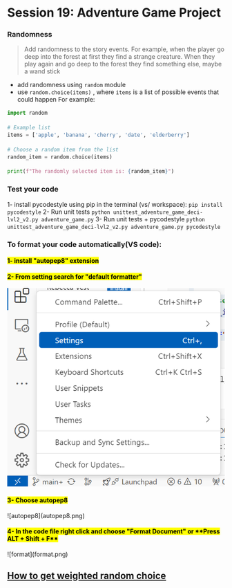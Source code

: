 # Session 19: Adventure Game Project


### Randomness 
> Add randomness to the story events. For example, when the player go deep into the forest at first they find a strange creature.
 When they play again and go deep to the forest they find something else, maybe a wand stick
- add randomness using `random` module
- use `random.choice(items)` , where `items` is a list of possible events that could happen
For example:
```python
import random

# Example list
items = ['apple', 'banana', 'cherry', 'date', 'elderberry']

# Choose a random item from the list
random_item = random.choice(items)

print(f"The randomly selected item is: {random_item}")
```

### Test your code
1- install pycodestyle using pip in the terminal (vs/ workspace):
	```
	pip install pycodestyle
	```
2- Run unit tests
	```
	python unittest_adventure_game_deci-lvl2_v2.py adventure_game.py
	```
3- Run unit tests + pycodestyle
	```
	python unittest_adventure_game_deci-lvl2_v2.py adventure_game.py pycodestyle
	```
### To format your code automatically(VS code):
<h4><mark> 1- install "autopep8" extension </mark></h4>
<h4><mark> 2- From setting search for "default formatter"</mark></h4>
 <img src = "format_step_1.png" alt = "setting in VS code">
<h4><mark> 3- Choose autopep8</mark></h4>
![autopep8](autopep8.png)
<h4><mark> 4- In the code file right click and choose "Format Document" or **Press ALT + Shift + F** </mark></h4>
![format](format.png)

## <a href = "https://www.geeksforgeeks.org/how-to-get-weighted-random-choice-in-python/">How to get weighted random choice</a>





